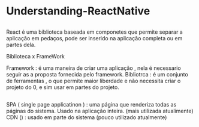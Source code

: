 # Understanding-ReactNative
##

React é uma biblioteca baseada em componetes que permite separar a aplicação em pedaços, 
pode ser inserido na aplicação completa ou em partes dela.  

Biblioteca x FrameWork

Framework : é uma maneira de criar uma aplicação , nela é necessario seguir as a proposta fornecida pelo framework. 
Bibliotrca : é um conjunto de ferramentas , o que permite maior liberdade e não necessita criar o projeto do 0, e sim usar em partes do projeto. 

##

SPA ( single page applicatinon ) : uma página que renderiza todas as páginas do sistema. Usado na aplicação inteira. (mais utilizada atualimente)
CDN () : usado em parte do sistema (pouco utilizado atualmente)

